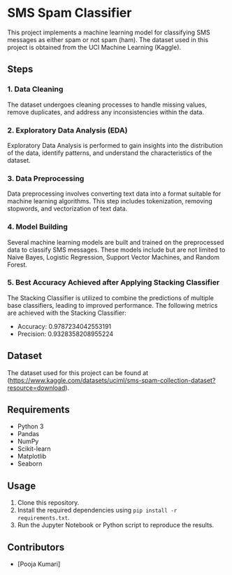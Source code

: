 # SMS Spam Classifier

This project implements a machine learning model for classifying SMS messages as either spam or not spam (ham). The dataset used in this project is obtained from the UCI Machine Learning (Kaggle).

## Steps

### 1. Data Cleaning
The dataset undergoes cleaning processes to handle missing values, remove duplicates, and address any inconsistencies within the data.

### 2. Exploratory Data Analysis (EDA)
Exploratory Data Analysis is performed to gain insights into the distribution of the data, identify patterns, and understand the characteristics of the dataset.

### 3. Data Preprocessing
Data preprocessing involves converting text data into a format suitable for machine learning algorithms. This step includes tokenization, removing stopwords, and vectorization of text data.

### 4. Model Building
Several machine learning models are built and trained on the preprocessed data to classify SMS messages. These models include but are not limited to Naive Bayes, Logistic Regression, Support Vector Machines, and Random Forest.

### 5. Best Accuracy Achieved after Applying Stacking Classifier
The Stacking Classifier is utilized to combine the predictions of multiple base classifiers, leading to improved performance. The following metrics are achieved with the Stacking Classifier:
- Accuracy: 0.9787234042553191
- Precision: 0.9328358208955224

## Dataset
The dataset used for this project can be found at (https://www.kaggle.com/datasets/uciml/sms-spam-collection-dataset?resource=download).

## Requirements
- Python 3
- Pandas
- NumPy
- Scikit-learn
- Matplotlib
- Seaborn

## Usage
1. Clone this repository.
2. Install the required dependencies using `pip install -r requirements.txt`.
3. Run the Jupyter Notebook or Python script to reproduce the results.

## Contributors
- [Pooja Kumari]
